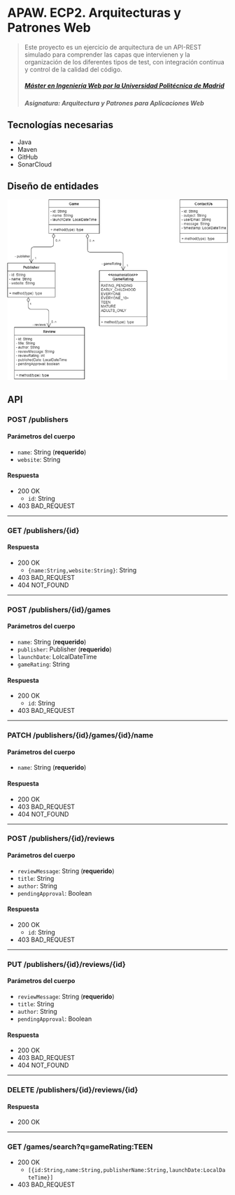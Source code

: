 # APAW. ECP2. Arquitecturas y Patrones Web
> Este proyecto es un ejercicio de arquitectura de un API-REST simulado para comprender las capas que intervienen y la organización de los diferentes tipos de test, con integración continua y control de la calidad del código.
> ##### [Máster en Ingeniería Web por la Universidad Politécnica de Madrid](http://miw.etsisi.upm.es)
> ##### Asignatura: *Arquitectura y Patrones para Aplicaciones Web*

## Tecnologías necesarias
* Java
* Maven
* GitHub
* SonarCloud

## Diseño de entidades
![joel-liriano-entities-class-diagram](./docs/joel-liriano-entities-class-diagram.png)

## API

### POST /publishers
#### Parámetros del cuerpo
- `name`: String (**requerido**)
- `website`: String

#### Respuesta
- 200 OK 
  - `id`: String
- 403 BAD_REQUEST

---

### GET /publishers/{id}
#### Respuesta
- 200 OK 
  - `{name:String,website:String}`: String
- 403 BAD_REQUEST
- 404 NOT_FOUND

---

### POST /publishers/{id}/games
#### Parámetros del cuerpo
- `name`: String (**requerido**)
- `publisher`: Publisher (**requerido**)
- `launchDate`: LolcalDateTime
- `gameRating`: String

#### Respuesta
- 200 OK 
  - `id`: String
- 403 BAD_REQUEST

---

### PATCH /publishers/{id}/games/{id}/name
#### Parámetros del cuerpo
- `name`: String (**requerido**)

#### Respuesta
- 200 OK 
- 403 BAD_REQUEST
- 404 NOT_FOUND

---

### POST /publishers/{id}/reviews
#### Parámetros del cuerpo
- `reviewMessage`: String (**requerido**)
- `title`: String
- `author`: String
- `pendingApproval`: Boolean

#### Respuesta
- 200 OK 
  - `id`: String
- 403 BAD_REQUEST

---

### PUT /publishers/{id}/reviews/{id}
#### Parámetros del cuerpo
- `reviewMessage`: String (**requerido**)
- `title`: String
- `author`: String
- `pendingApproval`: Boolean

#### Respuesta
- 200 OK 
- 403 BAD_REQUEST
- 404 NOT_FOUND

---

### DELETE /publishers/{id}/reviews/{id}
#### Respuesta
- 200 OK 

---

### GET /games/search?q=gameRating:TEEN
- 200 OK 
  - `[{id:String,name:String,publisherName:String,launchDate:LocalDateTime}]`
- 403 BAD_REQUEST
